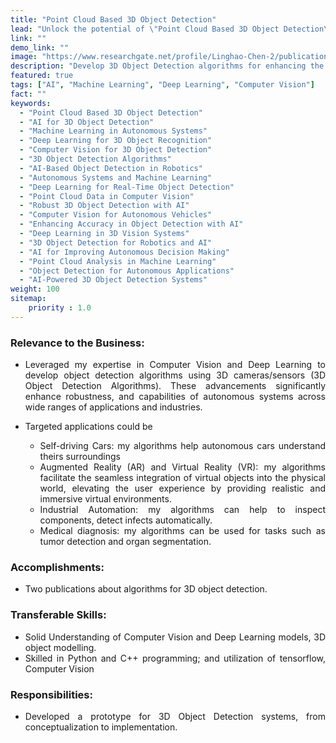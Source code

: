 ```yaml
---
title: "Point Cloud Based 3D Object Detection"
lead: "Unlock the potential of \"Point Cloud Based 3D Object Detection\" in transforming autonomous systems! This innovative project focuses on developing advanced 3D object detection algorithms to enhance accuracy, robustness, and capabilities across a variety of industries. From self-driving cars to robotics, explore how leveraging point cloud data can improve real-time decision-making, ensuring safer and more efficient autonomous systems in a wide range of applications."
link: ""
demo_link: ""
image: "https://www.researchgate.net/profile/Linghao-Chen-2/publication/340499848/figure/fig1/AS:877886718365697@1586315912872/The-dimension-regularization-during-Pseudo-GT-generation-penalizes-a-voxel-if-it-is.ppm"
description: "Develop 3D Object Detection algorithms for enhancing the accuracy, robustness, and capabilities of autonomous systems across a spectrum of applications and industries."
featured: true
tags: ["AI", "Machine Learning", "Deep Learning", "Computer Vision"]
fact: ""
keywords:
  - "Point Cloud Based 3D Object Detection"
  - "AI for 3D Object Detection"
  - "Machine Learning in Autonomous Systems"
  - "Deep Learning for 3D Object Recognition"
  - "Computer Vision for 3D Object Detection"
  - "3D Object Detection Algorithms"
  - "AI-Based Object Detection in Robotics"
  - "Autonomous Systems and Machine Learning"
  - "Deep Learning for Real-Time Object Detection"
  - "Point Cloud Data in Computer Vision"
  - "Robust 3D Object Detection with AI"
  - "Computer Vision for Autonomous Vehicles"
  - "Enhancing Accuracy in Object Detection with AI"
  - "Deep Learning in 3D Vision Systems"
  - "3D Object Detection for Robotics and AI"
  - "AI for Improving Autonomous Decision Making"
  - "Point Cloud Analysis in Machine Learning"
  - "Object Detection for Autonomous Applications"
  - "AI-Powered 3D Object Detection Systems"
weight: 100
sitemap: 
    priority : 1.0
---
```

<div style="text-align:justify">

### **Relevance to the Business:**
- Leveraged my expertise in Computer Vision and Deep Learning to develop object detection algorithms using 3D cameras/sensors (3D Object Detection Algorithms). These advancements significantly enhance robustness, and capabilities of autonomous systems across wide ranges of applications and industries.

- Targeted applications could be
  - Self-driving Cars: my algorithms help autonomous cars understand theirs surroundings 
  - Augmented Reality (AR) and Virtual Reality (VR): my algorithms facilitate the seamless integration of virtual objects into the physical world, elevating the user experience by providing realistic and immersive virtual environments.
  - Industrial Automation: my algorithms can help to inspect components, detect infects automatically. 
  - Medical diagnosis: my algorithms can be used for tasks such as tumor detection and organ segmentation.

### **Accomplishments:**
- Two publications about algorithms for 3D object detection.

### **Transferable Skills:**
- Solid Understanding of Computer Vision and Deep Learning models, 3D object modelling. 
- Skilled in Python and C++ programming; and utilization of tensorflow, Computer Vision

### **Responsibilities:**
- Developed a prototype for 3D Object Detection systems, from conceptualization to implementation.

</div>